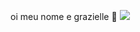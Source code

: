 oi meu nome e grazielle
🤡
![](https://media0.giphy.com/media/90cAvw5mBQHa1QNFG9/200.webp?cid=790b7611npvz7776jtvwrt6vh3bmswya2vpsxx9kl24t1z33&ep=v1_gifs_search&rid=200.webp&ct=g)

